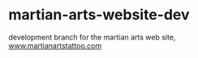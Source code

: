 # martian-arts-website-dev
development branch for the martian arts web site, www.martianartstattoo.com
